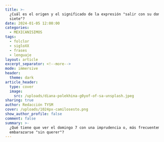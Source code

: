 ```yaml
---
title: >-
  ¿Cuál es el origen y el significado de la expresión "salir con su domingo
  siete"?
date: 2024-01-05 12:00:00
categories:
  - MEXICANISIMOS
tags:
  - folclor
  - sigloXX
  - frases
  - lenguaje
layout: article
excerpt_separator: <!--more-->
mode: immersive
header:
  theme: dark
article_header:
  type: cover
  image:
    src: /uploads/diana-polekhina-g0yof-of-sa-unsplash.jpeg
sharing: true
author: Redacción TYSM
cover: /uploads/1024px-camilosesto.png
show_author_profile: false
comment: false
summary: >-
  ¿Qué tiene que ver el domingo 7 con una imprudencia o, más frecuentemente, con
  embarazarse "sin querer"?
---
```


